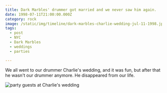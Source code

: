 ```yaml
---
title: Dark Marbles' drummer got married and we never saw him again.
date: 1998-07-11T21:00:00.000Z
category: rock
image: /static/img/timeline/dark-marbles-charlie-wedding-jul-11-1998.jpg
tags:
  - post 
  - NYC
  - Dark Marbles
  - weddings
  - parties

---
```


We all went to our drummer Charlie's wedding, and it was fun, but after that he wasn't our drummer anymore. He disappeared from our life.


![party guests at Charlie's wedding](/static/img/rock/dark-marbles-charlie-wedding-jul-11-1998.jpg "party guests at Charlie's wedding")